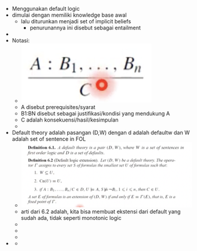 - Menggunakan default logic
- dimulai dengan memiliki knowledge base awal
	- lalu diturunkan menjadi set of implicit beliefs
		- penurunannya ini disebut sebagai entailment
-
- Notasi:
	- ![image.png](../assets/image_1644845648839_0.png)
	- A disebut prerequisites/syarat
	- B1:BN disebut sebagai justifikasi/kondisi yang mendukung A
	- C adalah konsekuensi/hasil/kesimpulan
	-
- Default theory adalah pasangan (D,W) dengan d adalah defaultw dan W adalah set of sentence in FOL
	- ![image.png](../assets/image_1644845962249_0.png)
	- arti dari 6.2 adalah, kita bisa membuat ekstensi dari default yang sudah ada, tidak seperti monotonic logic
	-
	-
	-
-
	-